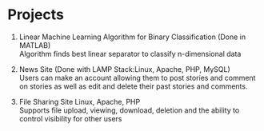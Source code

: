 # Projects
1. Linear Machine Learning Algorithm for Binary Classification (Done in MATLAB) <br>
   <t> Algorithm finds best linear separator to classify n-dimensional data 
    </t>
2. News Site (Done with LAMP Stack:Linux, Apache, PHP, MySQL) <br>
    <t>Users can make an account allowing them to post stories and comment on stories as well as edit and delete their past stories and comments. </t> 

3. File Sharing Site Linux, Apache, PHP <br> 
 <t> Supports file upload, viewing, download, deletion and the ability to control visibility for other users 
   </t>
